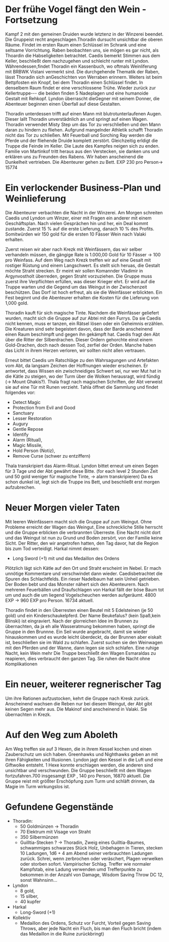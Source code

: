 # Der frühe Vogel fängt den Wein - Fortsetzung
Kampf 2 mit den gemeinen Druiden wurde letztenz in der Winzerei beendet. Die Gruppeist recht angeschlagen.Thoradin dursucht unsichtbar die oberen Räume. Findet im ersten Raum einen Schlüssel im Schrank und eine seltsame Vorrichtung. Raben beobachten uns, sie mögen es gar nicht, als Thoardin die Habseligkeiten betrachtet. Caedis bemerkt Stimmen aus dem
Keller, beschließt dem nachzugehen und schleicht runter mit Lyndon. Währendessen,findet Thoradin ein Kassenbuch, wo oftmals Weinliferung mit BRBWK Vistani vermerkt sind. Die durchgehende Thematik der Raben, lässt Thoradin sich anGeschichten von Werraben erinnern. Weiters ist beim Bettpfosten ein Knopf, bei dem Thoradin einen Schlüssel findet. In denselbem Raum findet er eine verschlossene Trühe. Wieder zurück zur Kellertruppe--- die beiden finden 5 Nadeplagen und eine humanoide Gestalt mit Rehkopf. Lyndon überrascht dieGegner mit seinem Donner, die Abenteuer beginnen einen Überfall auf diese Gestalten.

Thoradin unterdessen trifft auf einen Mann mit blutrotunterlaufenen Augen. Dieser lallt Thoradin unverstädnlich an und springt auf einen Wagen. Thoradin verwendet Misty Step um das Tor zu verschließen und den Mann daran zu hindern zu fliehen. Aufgrund mangelnder Athletik schafft Thoradin nicht das Tor zu schließen. Mit Feuerball und Sorching Ray werden die Pferde und der fliehende Druide komplett zerstört. Gleichzeitig erldigt die Truppe die Feinde im Keller. Die Laute des Kampfes neigen sich zu enden. Familie von Martinkof tritt heraus aus den Verstecken, sie danken uns und erklären uns zu Freunden des
Rabens. Wir haben anscheinend die Dunkelheit vertrieben. Die Abenteurer gehen zu Bett. EXP 230 pro Person-> 15774

# Ein verlockender Business-Plan und Weinlieferung
Die Abenteurer verbachten die Nacht in der Winzerei. Am Morgen schreiten Caedis und Lyndon um Winzer, einer mit Fragen ein anderer mit einem Geschäftsplan. Nach vielen Gesprächen hin und her, ein Deal kommt zustande. Zuerst 15 % auf die erste Lieferung, danach 10 % des Profits. Somitwürden wir 150 gold für die ersten 10 Fässer Wein nach Valaki erhalten.

Zuerst reisen wir aber nach Krezk mit Weinfässern, das wir selber verhandeln müssen, die gängige Rate is 1.000,00 Gold für 10 Fässer -> 100 pro Weinfass. Auf dem Weg nach Krezk treffen wir auf eine Gesalt mit rostiger Rüstung und einem Langschwert. Es stellt sich heruas, die Gestalt möchte Straht strecken. Er meint wir sollen Komannder Vladimir in Argynvostholt überreden, gegen Straht vorzuziehen. Die Gruppe muss zuerst ihre Verpflichten erfüllen, was dieser Krieger ehrt. Er wird auf die Truppe warten und die Gegend um das Weingut in der Zwischenzeit beschützen. Das Dorf ist hoch erfreut, als sie die Weinfässer erblickten. Ein Fest beginnt und die Abenteurer erhalten die Kosten für die Lieferung von 1,000 gold.
 
Thoradin kauft für sich magische Tinte. Nachdem die Weinfässer geliefert wurden, macht sich die Gruppe auf zur Abtei mit den Furrys. Da sie Caedis nicht kennen, muss er tanzen, ein Rätsel lösen oder ein Geheimnis erzählen. Die Kreaturen sind sehr begeistert davon, dass der Barde anscheinend einen Raum beschimpft und gegen ihn gekämpft hat. Caedis fragt den Abt über die Ritter der Silberdrachen. Dieser Ordern gehorchte einst einem Gold-Drachen, doch nach dessen Tod, zerfiel der Orden. Manche haben das Licht in ihrem Herzen verloren, wir sollten nicht allen vertrauen. 

Erneut bittet Caedis um Ratschläge zu den Wahrsagungen und Artefakten vom Abt, da langsam Zeichen der Hoffnungen wieder erscheinen. Er antwortet, dass Wissen ein zwischneidiges Schwert sei, nur wer Mut hat in die Kätle zu steigen, wo der Turm über die Wolken herausragt, wird fündig (-> Mount Ghakis?). Thala fragt nach magischen Schriften, der Abt verweist sie auf eine Tür mit Runen verzieht. Tahla öffnet die Sammlung und findet folgendes vor:
- Detect Magic
- Protection from Evil and Good
- Sanctuary
- Lesser Restoration
- Augury
- Gentle Repose
- Identify
- Alarm (Ritual),
- Magic Missile,
- Hold Person (Notiz),
- Remove Curse (schwer zu entziffern)

Thala transkripiert das Alarm-Ritual. Lyndon bittet erneut um einen Segen für 3 Tage und der Abt gewährt diese Bitte. 
(for each level 2 Stunden Zeit und 50 gold weniger für magische Tinte, -> alarm transkripieren)
Da es schon dunkel ist, legt sich die Truppe ins Bett, und beschließt erst morgen aufzubrechen. 

# Neuer Morgen vieler Taten 
Mit leeren Weinfässern macht sich die Gruppe auf zum Weingut. Ohne Probleme erreicht der Wagen das Weingut. Eine schreckliche Stille herrscht und die Gruppe erblicken die verbrannten Überreste. Eine Nacht nicht dort und das Weingut ist nun zu Grund und Boden zersört, von der Familie keine Sicht. Der Ritter, den wir angetrofen hatten, den Tag davor, hat die Region bis zum Tod
verteidigt. 
Harkal nimmt dessen:
- Long Sword (+1) mit und das Medaillon des Ordens
                                                      
Plötzlich lägt sich Kätle auf den Ort und Straht erscheint im Nebel. Er mach unnötige Kommentare und verschwindet dann wieder. Caedisbetrachtet die Spuren des Schlachtfelds. Ein rieser Nadelbaum hat sein Unheil getrieben. Der Boden bebt und das Monster nähert sich den Abenteurern. Nach mehreren Feuerbällen und Draufschlagen von Harkal fällt der böse Baum tot um und auch die um liegend Vogelscheuchen werden aufgeräumt. 4800 EXP -> 960 EXP pro Person. 16734 aktuell.

Thoradin findet in den Überresten einen Beutel mit 5 Edelsteinen (je 50 gold) und ein Kinderschaukelpferd. Der Name Beukefalus? (kein Spaß,kein Blinski) ist eingraviert. Nach der glorreichen Idee im Brunnen zu übernachten, da ja eh alle Wasseratmung bekommen haben, springt die Gruppe in den Brunnne. Ein Seil wurde angebracht, damit sie wieder hinauskommen und es wurde leicht überdeckt, da der Brunnen aber eiskalt ist, beschließen sie im Wald zu schlafen. Zuerst suchen sie den Weinwagen mit den Pferden und der Wanne, dann legen sie sich schlafen. Eine ruhige Nacht, kein Wein mehr Die Truppe beschließt den Wagen Esmaraldas zu reapieren, dies verbraucht den ganzen Tag. Sie ruhen die Nacht ohne Komplikationen

# Ein neuer, weiterer regnerischer Tag
Um ihre Rationen aufzustocken, kehrt die Gruppe nach Kresk zurück. Anscheinend wachsen die Reben nur bei diesem Weingut, der Abt gibt keinen Segen mehr aus. Die Makinof sind anscheinend in Valaki. Sie übernachten in Krezk. 

# Auf den Weg zum Aboleth 
Am Weg treffen sie auf 3 Hexen, die in ihrem Kessel kochen und einen Zauberschutz um sich haben. Greenhawks und Nighthawks geben an mit ihren Fähigkeiten und Illusionen. Lyndon jagt den Kessel in die Luft und eine Giftwolke entsteht. 1 Hexe konnte erschlagen werden, die anderen sind unsichtbar und verschwunden. Die Gruppe beschließt mit dem Wagen fortzufahren.700 insgesamgt EXP , 140 pro Person, 16870 aktuell. Die Gruppe reist mit größter Erschöpfung zum Turm und schläft drinnen, da Magie im Turm wirkungslos ist.

# Gefundene Gegenstände
- Thoradin:
    - 50 Goldmünzen -> Thoradin
    - 70 Elektrum mit Visage von Straht
    - 350 Silbermünzen
    - Guilltia-Stecken ? -> Thoradin, Zweig eines Guilltia-Baumes, schwammiges schwarzes Stück Holz, Unbehagen in Tieren, stecken 10 Ladungen, 1d6 + 4 am Abend seiner verbrauchten Ladungen zurück. Schrei, wenn zerbrochen oder veräschert, Plagen verwelken oder storben sofort. Vampirischer Schlag. Treffer wie normaler Kampfstab, eine Ladung verwenden umd Trefferpunkte zu bekommen in der Anzahl von Damage, Wisdom Saving Throw DC 12, sonst Wahnsinn...
- Lyndon
    - 8 gold, 
    - 15 silber, 
    - 40 kupfer
- Harkal
    - Long-Sword (+1)
- Kollektiv
    - Medaillon des Ordens, Schutz vor Furcht, Vorteil gegen Saving Throws, aber jede Nacht ein Fluch, bis man den Fluch bricht (indem das Medaillon in die Ruine zurückbringt)
 
 
 